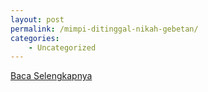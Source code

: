 ```yaml
---
layout: post
permalink: /mimpi-ditinggal-nikah-gebetan/
categories:
    - Uncategorized
---
```


[Baca Selengkapnya](/10)